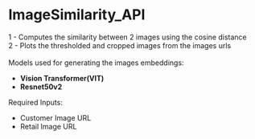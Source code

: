 # ImageSimilarity_API
1 - Computes the similarity between 2 images using the cosine distance </br>
2 - Plots the thresholded and cropped images from the images urls </br> </br>
Models used for generating the images embeddings: </br>
- <b>Vision Transformer(VIT)</b> 
- <b>Resnet50v2</b> 

Required Inputs: </br>
- Customer Image URL
- Retail Image URL

